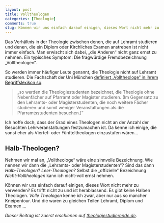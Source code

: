 ```yaml
---
layout: post
title: Volltheologen
categories: [Theologie]
comments: true
slug: Können wir uns einfach darauf einigen, dieses Wort nicht mehr zu verwenden?
---
```


Das Verhältnis in der Theologie zwischen denen, die auf Lehramt studieren und denen, die ein Diplom oder Kirchliches Examen anstreben ist nicht immer einfach.<!--more--> Man erwischt sich dabei, „die Anderen“ nicht ganz ernst zu nehmen. Ein typisches Symptom: Die fragwürdige Fremdbezeichnung „Volltheologen“. 

So werden immer häufiger Leute genannt, die Theologie nicht auf Lehramt studieren. Die Fachschaft der Uni München [definiert „Volltheologe“ in ihrem Begriffslexikon so](http://www.fachschaft.evtheol.uni-muenchen.de/service/begriffslexikon/index.html):

> „so werden die Theologiestudenten bezeichnet, die Theologie ohne Nebenfächer auf Pfarramt oder Magister studieren. (Im Gegensatz zu den Lehramts- oder Magisterstudenten, die noch weitere Fächer studieren und somit weniger Veranstaltungen als die Pfarramtsstudenten besuchen.)“

Ich hoffe doch, dass der Grad eines Theologen nicht an der Anzahl der Besuchten Lehrveranstaltungen festzumachen ist. Da kenne ich einige, die sonst eher als Viertel- oder Fünfteltheologen einzustufen wären…

## Halb-Theologen?

Nehmen wir mal an, „Volltheologe“ wäre eine sinnvolle Bezeichnung. Wie nennen wir dann die „Lehramts- oder Magisterstudenten“? Sind das dann *Halb-Theologen*? *Leer-Theologen*? Selbst die „offizielle“ Bezeichnung *Nicht-Volltheologen* kann ich nicht-voll ernst nehmen. 

Können wir uns einfach darauf einigen, dieses Wort nicht mehr zu verwenden? Es trifft nicht zu und ist herablassend. Es gibt keine Halben Theologen. *Volle Theologen* kenne ich zwar, aber nur aus so mancher Kneipentour. Und die waren zu gleichen Teilen Lehramt, Diplom und Examen …

*Dieser Beitrag ist zuerst erschienen auf [theologiestudierende.de](http://www.theologiestudierende.de).*